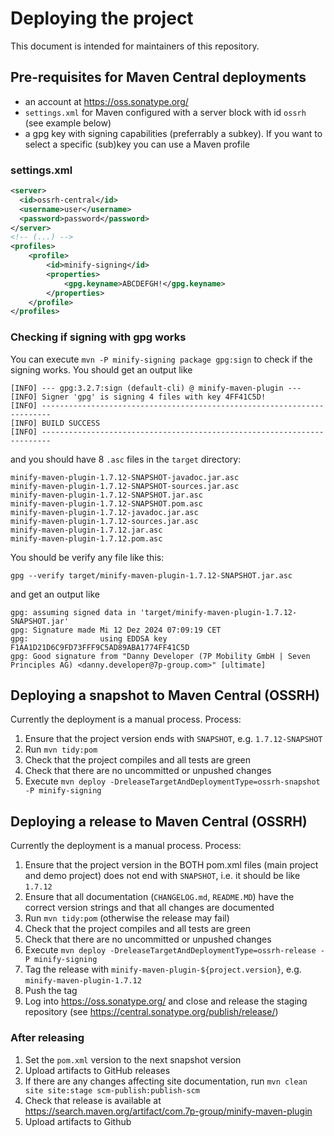 # Deploying the project

This document is intended for maintainers of this repository. 

## Pre-requisites for Maven Central deployments

- an account at https://oss.sonatype.org/ 
- `settings.xml` for Maven configured with a server block with id `ossrh` (see example below)
- a gpg key with signing capabilities (preferrably a subkey). If you want to select a specific (sub)key you can use a Maven profile

### settings.xml
```xml
<server>
  <id>ossrh-central</id>
  <username>user</username>
  <password>password</password>
</server>
<!-- (...) -->
<profiles>
    <profile>
        <id>minify-signing</id>
        <properties>
            <gpg.keyname>ABCDEFGH!</gpg.keyname>
        </properties>
    </profile>
</profiles>
```
### Checking if signing with gpg works

You can execute `mvn -P minify-signing package gpg:sign` to check if the signing works. You should get an output like
```text
[INFO] --- gpg:3.2.7:sign (default-cli) @ minify-maven-plugin ---
[INFO] Signer 'gpg' is signing 4 files with key 4FF41C5D!
[INFO] ------------------------------------------------------------------------
[INFO] BUILD SUCCESS
[INFO] ------------------------------------------------------------------------
```
and you should have 8 `.asc` files in the `target` directory:
```text
minify-maven-plugin-1.7.12-SNAPSHOT-javadoc.jar.asc
minify-maven-plugin-1.7.12-SNAPSHOT-sources.jar.asc
minify-maven-plugin-1.7.12-SNAPSHOT.jar.asc
minify-maven-plugin-1.7.12-SNAPSHOT.pom.asc
minify-maven-plugin-1.7.12-javadoc.jar.asc
minify-maven-plugin-1.7.12-sources.jar.asc
minify-maven-plugin-1.7.12.jar.asc
minify-maven-plugin-1.7.12.pom.asc
```
You should be verify any file like this:
```shell
gpg --verify target/minify-maven-plugin-1.7.12-SNAPSHOT.jar.asc
```
and get an output like
```text
gpg: assuming signed data in 'target/minify-maven-plugin-1.7.12-SNAPSHOT.jar'
gpg: Signature made Mi 12 Dez 2024 07:09:19 CET
gpg:                using EDDSA key F1AA1D21D6C9FD73FFF9C5AD89ABA1774FF41C5D
gpg: Good signature from "Danny Developer (7P Mobility GmbH | Seven Principles AG) <danny.developer@7p-group.com>" [ultimate]
```

## Deploying a snapshot to Maven Central (OSSRH)

Currently the deployment is a manual process. Process:
1. Ensure that the project version ends with `SNAPSHOT`, e.g. `1.7.12-SNAPSHOT`
2. Run `mvn tidy:pom`
3. Check that the project compiles and all tests are green
4. Check that there are no uncommitted or unpushed changes
5. Execute `mvn deploy -DreleaseTargetAndDeploymentType=ossrh-snapshot -P minify-signing`

## Deploying a release to Maven Central (OSSRH)

Currently the deployment is a manual process. Process:
1. Ensure that the project version in the BOTH pom.xml files (main project and demo project) does not end with `SNAPSHOT`, i.e. it should be like `1.7.12`
2. Ensure that all documentation (`CHANGELOG.md`, `README.MD`) have the correct version strings and that all changes are documented
3. Run `mvn tidy:pom` (otherwise the release may fail)
4. Check that the project compiles and all tests are green
5. Check that there are no uncommitted or unpushed changes
6. Execute `mvn deploy -DreleaseTargetAndDeploymentType=ossrh-release -P minify-signing`
7. Tag the release with `minify-maven-plugin-${project.version}`, e.g. `minify-maven-plugin-1.7.12`
8. Push the tag
9. Log into https://oss.sonatype.org/ and close and release the staging repository (see https://central.sonatype.org/publish/release/)

### After releasing

1. Set the `pom.xml` version to the next snapshot version
2. Upload artifacts to GitHub releases
3. If there are any changes affecting site documentation, run `mvn clean site site:stage scm-publish:publish-scm`
4. Check that release is available at https://search.maven.org/artifact/com.7p-group/minify-maven-plugin
5. Upload artifacts to Github
